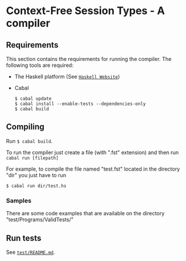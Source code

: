 # Context-Free Session Types - A compiler

## Requirements

This section contains the requirements for running the compiler.
The following tools are required:

  * The Haskell platform (See [`Haskell Website`](https://www.haskell.org/platform/))
  * Cabal

    ```
    $ cabal update
    $ cabal install --enable-tests --dependencies-only
    $ cabal build
    ```

## Compiling

Run ``` $ cabal build ```.

To run the compiler just create a file (with ".fst" extension) and then run ``` cabal run [filepath] ```

For example, to compile the file named "test.fst" located in the directory "dir" you just have to run
```
$ cabal run dir/test.hs
```

### Samples
There are some code examples that are available on the directory "test/Programs/ValidTests/"

## Run tests

See [`test/README.md`](test/README.md).
